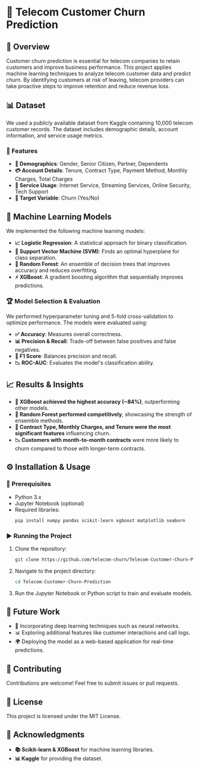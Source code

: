 # 📡 Telecom Customer Churn Prediction

## 🚀 Overview
Customer churn prediction is essential for telecom companies to retain customers and improve business performance. This project applies machine learning techniques to analyze telecom customer data and predict churn. By identifying customers at risk of leaving, telecom providers can take proactive steps to improve retention and reduce revenue loss.

## 📊 Dataset
We used a publicly available dataset from Kaggle containing 10,000 telecom customer records. The dataset includes demographic details, account information, and service usage metrics.

### 📌 Features
- **👤 Demographics**: Gender, Senior Citizen, Partner, Dependents
- **💳 Account Details**: Tenure, Contract Type, Payment Method, Monthly Charges, Total Charges
- **📡 Service Usage**: Internet Service, Streaming Services, Online Security, Tech Support
- **🎯 Target Variable**: Churn (Yes/No)

## 🤖 Machine Learning Models
We implemented the following machine learning models:
- **📈 Logistic Regression**: A statistical approach for binary classification.
- **📏 Support Vector Machine (SVM)**: Finds an optimal hyperplane for class separation.
- **🌳 Random Forest**: An ensemble of decision trees that improves accuracy and reduces overfitting.
- **⚡ XGBoost**: A gradient boosting algorithm that sequentially improves predictions.

### 🏆 Model Selection & Evaluation
We performed hyperparameter tuning and 5-fold cross-validation to optimize performance. The models were evaluated using:
- **✅ Accuracy**: Measures overall correctness.
- **📊 Precision & Recall**: Trade-off between false positives and false negatives.
- **🔄 F1 Score**: Balances precision and recall.
- **📉 ROC-AUC**: Evaluates the model's classification ability.

## 📈 Results & Insights
- **🏅 XGBoost achieved the highest accuracy (~84%)**, outperforming other models.
- **🌲 Random Forest performed competitively**, showcasing the strength of ensemble methods.
- **📌 Contract Type, Monthly Charges, and Tenure were the most significant features** influencing churn.
- **📉 Customers with month-to-month contracts** were more likely to churn compared to those with longer-term contracts.

## ⚙️ Installation & Usage
### 🔧 Prerequisites
- Python 3.x
- Jupyter Notebook (optional)
- Required libraries:
  ```bash
  pip install numpy pandas scikit-learn xgboost matplotlib seaborn
  ```

### ▶️ Running the Project
1. Clone the repository:
   ```bash
   git clone https://github.com/telecom-churn/Telecom-Customer-Churn-Prediction.git
   ```
2. Navigate to the project directory:
   ```bash
   cd Telecom-Customer-Churn-Prediction
   ```
3. Run the Jupyter Notebook or Python script to train and evaluate models.

## 🔮 Future Work
- 🧠 Incorporating deep learning techniques such as neural networks.
- 📊 Exploring additional features like customer interactions and call logs.
- 🌍 Deploying the model as a web-based application for real-time predictions.

## 🤝 Contributing
Contributions are welcome! Feel free to submit issues or pull requests.

## 📜 License
This project is licensed under the MIT License.

## 🙌 Acknowledgments
- **📚 Scikit-learn & XGBoost** for machine learning libraries.
- **📊 Kaggle** for providing the dataset.

